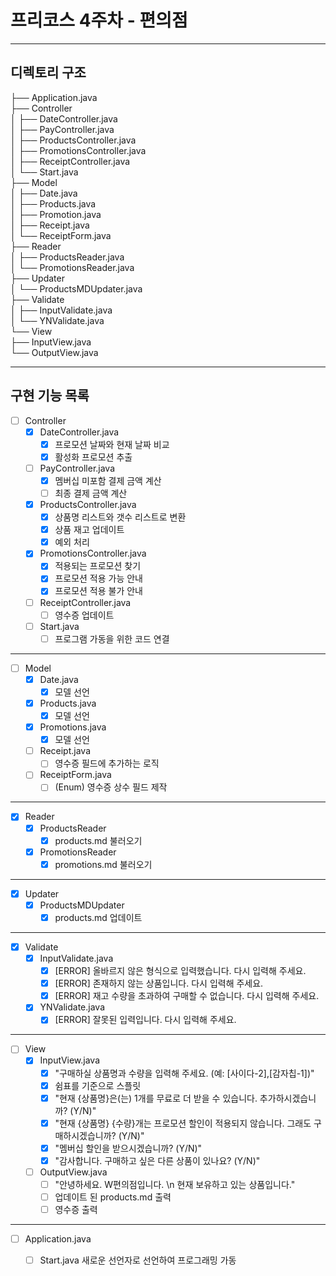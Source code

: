 # 프리코스 4주차 - 편의점
---
## 디렉토리 구조
├── Application.java <br> 
├── Controller <br>
│    ├── DateController.java <br>
│    ├── PayController.java <br>
│    ├── ProductsController.java <br>
│    ├── PromotionsController.java <br>
│    ├── ReceiptController.java <br>
│    └── Start.java <br>
├── Model <br>
│    ├── Date.java <br>
│    ├── Products.java <br>
│    ├── Promotion.java <br>
│    ├── Receipt.java <br>
│    └── ReceiptForm.java <br>
├── Reader <br>
│    ├── ProductsReader.java <br>
│    └── PromotionsReader.java <br>
├── Updater <br>
│    └── ProductsMDUpdater.java <br>
├── Validate <br>
│    ├── InputValidate.java <br>
│    └── YNValidate.java <br>
└── View <br>
     ├── InputView.java <br>
     └── OutputView.java <br>
     
---
## 구현 기능 목록
- [ ] Controller <br>
  - [X] DateController.java <br>
    - [X] 프로모션 날짜와 현재 날짜 비교 <br>
    - [X] 활성화 프로모션 추출 <br>
  - [ ] PayController.java <br>
    - [X] 멤버십 미포함 결제 금액 계산 <br> 
    - [ ] 최종 결제 금액 계산 <br>
  - [X] ProductsController.java <br>
    - [X] 상품명 리스트와 갯수 리스트로 변환 <br>
    - [X] 상품 재고 업데이트 <br>
    - [X] 예외 처리 <br>
  - [X] PromotionsController.java <br>
    - [X] 적용되는 프로모션 찾기 <br>
    - [X] 프로모션 적용 가능 안내 <br>
    - [X] 프로모션 적용 불가 안내 <br>
  - [ ] ReceiptController.java <br>
    - [ ] 영수증 업데이트 <br>
  - [ ] Start.java <br>
    - [ ] 프로그램 가동을 위한 코드 연결 <br>
---
- [ ] Model <br>
  - [X] Date.java <br>
    - [X] 모델 선언 <br>
  - [X] Products.java <br>
    - [X] 모델 선언 <br>
  - [X] Promotions.java <br>
    - [X] 모델 선언
  - [ ] Receipt.java <br>
    - [ ] 영수증 필드에 추가하는 로직 <br>
  - [ ] ReceiptForm.java <br>
    - [ ] (Enum) 영수증 상수 필드 제작 <br>
---
- [X] Reader <br>
  - [X] ProductsReader <br>
    - [X] products.md 불러오기 <br>
  - [X] PromotionsReader <br>
    - [X] promotions.md 불러오기 <br> 
---
- [X] Updater <br>
  - [X] ProductsMDUpdater <br>
    - [X] products.md 업데이트 <br>
---
- [X] Validate <br>
  - [X] InputValidate.java <br>
    - [X] [ERROR] 올바르지 않은 형식으로 입력했습니다. 다시 입력해 주세요. <br>
    - [X] [ERROR] 존재하지 않는 상품입니다. 다시 입력해 주세요. <br>
    - [X] [ERROR] 재고 수량을 초과하여 구매할 수 없습니다. 다시 입력해 주세요. <br>
  - [X] YNValidate.java <br>
    - [X] [ERROR] 잘못된 입력입니다. 다시 입력해 주세요. <br>
---
- [ ] View <br>
  - [X] InputView.java <br>
    - [X] "구매하실 상품명과 수량을 입력해 주세요. (예: [사이다-2],[감자칩-1])" <br>
    - [X] 쉼표를 기준으로 스플릿 <br>
    - [X] "현재 {상품명}은(는) 1개를 무료로 더 받을 수 있습니다. 추가하시겠습니까? (Y/N)" <br>
    - [X] "현재 {상품명} {수량}개는 프로모션 할인이 적용되지 않습니다. 그래도 구매하시겠습니까? (Y/N)" <br>
    - [X] "멤버십 할인을 받으시겠습니까? (Y/N)" <br>
    - [X] "감사합니다. 구매하고 싶은 다른 상품이 있나요? (Y/N)" <br>
  - [ ] OutputView.java <br>
    - [ ] "안녕하세요. W편의점입니다. \n 현재 보유하고 있는 상품입니다." <br>
    - [ ] 업데이트 된 products.md 출력 <br>
    - [ ] 영수증 출력 <br>
---
- [ ] Application.java <br>
  - [ ] Start.java 새로운 선언자로 선언하여 프로그래밍 가동 <br>

